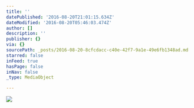 ```yaml
---
title: ''
datePublished: '2016-08-20T21:01:15.634Z'
dateModified: '2016-08-20T05:46:03.474Z'
author: []
description: ''
publisher: {}
via: {}
sourcePath: _posts/2016-08-20-8cfcdacc-c40e-42f7-9a1e-49e6fb1348ad.md
starred: false
inFeed: true
hasPage: false
inNav: false
_type: MediaObject

---
```

![](https://the-grid-user-content.s3-us-west-2.amazonaws.com/060808e4-3dcb-4834-8178-85e946a741ed.jpg)